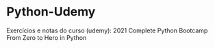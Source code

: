 # Python-Udemy
Exercícios e notas do curso (udemy): 2021 Complete Python Bootcamp From Zero to Hero in Python
